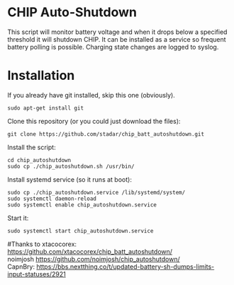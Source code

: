CHIP Auto-Shutdown
============================

This script will monitor battery voltage and when it drops below a specified threshold it will shutdown CHIP.
It can be installed as a service so frequent battery polling is possible.
Charging state changes are logged to syslog.

# Installation
If you already have git installed, skip this one (obviously).
  ```
  sudo apt-get install git
  ```
Clone this repository (or you could just download the files):
  ```
  git clone https://github.com/stadar/chip_batt_autoshutdown.git
  ```
Install the script:
  ```
  cd chip_autoshutdown
  sudo cp ./chip_autoshutdown.sh /usr/bin/
  ```
Install systemd service (so it runs at boot):
  ```
  sudo cp ./chip_autoshutdown.service /lib/systemd/system/
  sudo systemctl daemon-reload
  sudo systemctl enable chip_autoshutdown.service
  ```
Start it:
  ```
  sudo systemctl start chip_autoshutdown.service
  ```
  
#Thanks to
xtacocorex: https://github.com/xtacocorex/chip_batt_autoshutdown/<br>
noimjosh https://github.com/noimjosh/chip_autoshutdown/<br>
CapnBry: https://bbs.nextthing.co/t/updated-battery-sh-dumps-limits-input-statuses/2921
